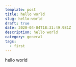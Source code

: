 ```yaml
---
template: post
title: hello world
slug: hello-world
draft: true
date: 2020-04-04T18:31:49.981Z
description: hello world
category: general
tags:
  - first
---
```

hello world
